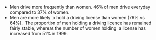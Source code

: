 * Men drive more frequently than women. 46% of men drive everyday compared to 37% of women.
* Men are more likely to hold a driving license than women (76% vs 64%).  The proportion of men holding a driving licence has remained fairly stable, whereas the number of women holding  a license has increased from 51% in 1999.

